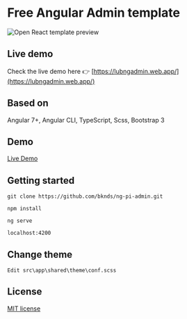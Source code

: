 # Free Angular Admin template

![Open React template preview](https://github.com/lub2code/images/blob/main/LubNgAdmin.png)

## Live demo

Check the live demo here 👉️ [https://lubngadmin.web.app/](https://lubngadmin.web.app/)

## Based on

Angular 7+, Angular CLI, TypeScript, Scss, Bootstrap 3

## Demo

[Live Demo](https://treesflower.com/dist/)

## Getting started

```
git clone https://github.com/bknds/ng-pi-admin.git

npm install

ng serve

localhost:4200
```

## Change theme

```
Edit src\app\shared\theme\conf.scss
```

## License

[MIT license](LICENSE)
